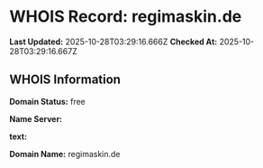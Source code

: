 # WHOIS Record: regimaskin.de

**Last Updated:** 2025-10-28T03:29:16.666Z
**Checked At:** 2025-10-28T03:29:16.667Z

## WHOIS Information

**Domain Status:** free

**Name Server:** 

**text:** 

**Domain Name:** regimaskin.de

